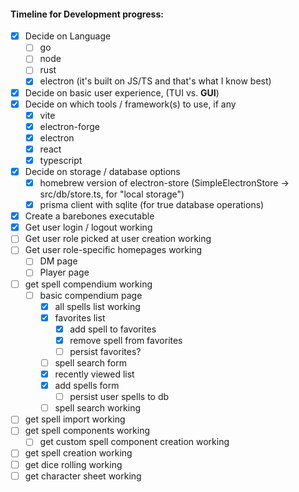 #### Timeline for Development progress:

- [x] Decide on Language
  - [ ] go
  - [ ] node
  - [ ] rust
  - [x] electron (it's built on JS/TS and that's what I know best)
- [x] Decide on basic user experience, (TUI vs. **GUI**)
- [x] Decide on which tools / framework(s) to use, if any
  - [x] vite
  - [x] electron-forge
  - [x] electron
  - [x] react
  - [x] typescript
- [x] Decide on storage / database options
  - [x] homebrew version of electron-store (SimpleElectronStore -> src/db/store.ts, for "local storage")
  - [x] prisma client with sqlite (for true database operations)
- [x] Create a barebones executable
- [x] Get user login / logout working
- [ ] Get user role picked at user creation working
- [ ] Get user role-specific homepages working
  - [ ] DM page
  - [ ] Player page
- [ ] get spell compendium working
  - [ ] basic compendium page
    - [x] all spells list working
    - [x] favorites list
      - [x] add spell to favorites
      - [x] remove spell from favorites
      - [ ] persist favorites?
    - [ ] spell search form
    - [x] recently viewed list
    - [x] add spells form
      - [ ] persist user spells to db
    - [ ] spell search working
- [ ] get spell import working
- [ ] get spell components working
  - [ ] get custom spell component creation working
- [ ] get spell creation working
- [ ] get dice rolling working
- [ ] get character sheet working
